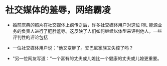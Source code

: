 # 社交媒体的羞辱，网络霸凌

- 婚前庆典的照片在社交媒体上疯传之后，许多社交媒体用户对这位 RIL 能源业务的负责人进行了肥胖羞辱。这反映了人们如何继续以体型来评判他人。一些评判性的评论包括

- 一位社交媒体用户说："他又变胖了。安巴尼家族又失控了吗？

- "另一位网友写道："一个富有的丈夫或儿媳比一个健康的丈夫或儿媳更重要。
